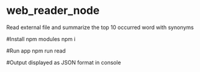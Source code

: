 # web_reader_node
Read external file and summarize the top 10 occurred word with synonyms 

#Install npm modules 
npm i

#Run app
npm run read

#Output displayed as JSON format in console
